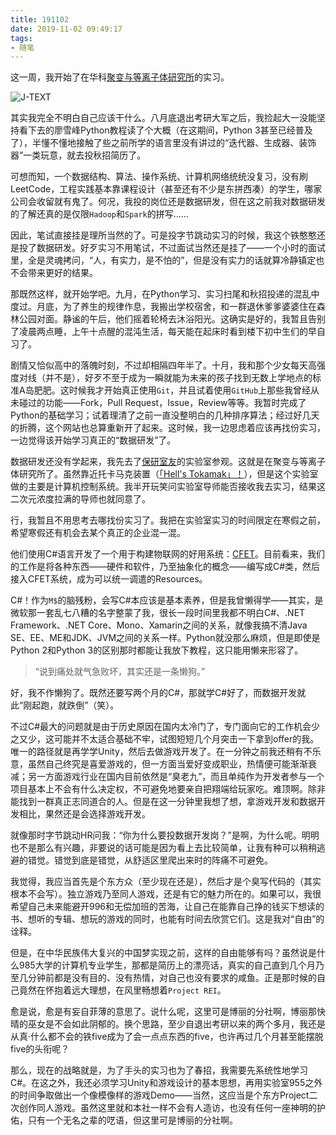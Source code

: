 ```yaml
---
title: 191102
date: 2019-11-02 09:49:17
tags:
- 随笔
---
```


这一周，我开始了在华科[聚变与等离子体研究所](http://ifpr.hust.edu.cn/)的实习。

![J-TEXT](https://raw.githubusercontent.com/Macyrate/Macyrate.github.io/photo/J-TEXT.jpg)

其实我完全不明白自己应该干什么。八月底退出考研大军之后，我捡起大一没能坚持看下去的廖雪峰Python教程读了个大概（在这期间，Python 3甚至已经普及了），半懂不懂地接触了些之前所学的语言里没有讲过的“迭代器、生成器、装饰器”一类玩意，就去投秋招简历了。

可想而知，一个数据结构、算法、操作系统、计算机网络统统没复习，没有刷LeetCode，工程实践基本靠课程设计（甚至还有不少是东拼西凑）的学生，哪家公司会收留就有鬼了。何况，我投的岗位还是数据研发，但在这之前我对数据研发的了解还真的是仅限`Hadoop`和`Spark`的拼写……

因此，笔试直接挂是理所当然的了。可是投字节跳动实习的时候，我这个铁憨憨还是投了数据研发。好歹实习不用笔试，不过面试当然还是挂了——一个小时的面试里，全是灵魂拷问，“人，有实力，是不怕的”，但是没有实力的话就算冷静镇定也不会带来更好的结果。

<!-- more -->

那既然这样，就开始学吧。九月，在Python学习、实习扫尾和秋招投递的混乱中度过。月底，为了养生的规律作息，我搬出学校宿舍，和一群退休爹爹婆婆住在森林公园对面。静谧的午后，他们摇着轮椅去沐浴阳光。这确实是好的，我暂且告别了凌晨两点睡，上午十点醒的混沌生活，每天能在起床时看到楼下初中生们的早自习了。

剧情又恰似高中的落魄时刻，不过却相隔四年半了。十月，我和那个少女每天高强度对线（并不是），好歹不至于成为一瞬就能为未来的孩子找到无数上学地点的标准A岛肥肥。这时候我才开始真正使用`Git`，并且试着使用`GitHub`上那些我曾经从未碰过的功能——Fork，Pull Request，Issue，Review等等。我暂时完成了Python的基础学习；试着理清了之前一直没整明白的几种排序算法；经过好几天的折腾，这个网站也总算重新开了起来。这时候，我一边思虑着应该再找份实习，一边觉得该开始学习真正的“数据研发”了。

数据研发还没有学起来，我先去了[保研室友](https://github.com/RichardoML)的实验室参观。这就是在聚变与等离子体研究所了。虽然靠近托卡马克装置（[「Hell's Tokamak」！](https://thwiki.cc/地狱极乐熔毁)），但是这个实验室做的主要是计算机控制系统。我半开玩笑问实验室导师能否接收我去实习，结果这二次元浓度拉满的导师也就同意了。

行，我暂且不用思考去哪找份实习了。我把在实验室实习的时间限定在寒假之前，希望寒假还有机会去某个真正的企业混一混。

他们使用C#语言开发了一个用于构建物联网的好用系统：[CFET](https://github.com/jtext-103/CFET2Core)。目前看来，我们的工作是将各种东西——硬件和软件，乃至抽象化的概念——编写成C#类，然后接入CFET系统，成为可以统一调遣的Resources。

C#！作为`M$`的脑残粉，会写C#本应该是基本素养，但是我曾懒得学——其实，是微软那一套乱七八糟的名字整蒙了我，很长一段时间里我都不明白C#、.NET Framework、.NET Core、Mono、Xamarin之间的关系，就像我搞不清Java SE、EE、ME和JDK、JVM之间的关系一样。Python就没那么麻烦，但是即使是Python 2和Python 3的区别那时都能让我放下教程，这只能用懒来形容了。

> “说到痛处就气急败坏，其实还是一条懒狗。”

好，我不作懒狗了。既然还要写两个月的C#，那就学C#好了，而数据开发就此“刚起跑，就跌倒”（笑）。

不过C#最大的问题就是由于历史原因在国内太冷门了，专门面向它的工作机会少之又少，这可能并不太适合基础不牢，试图短短几个月突击一下拿到offer的我。唯一的路径就是再学学Unity，然后去做游戏开发了。在一分钟之前我还稍有不乐意，虽然自己终究是喜爱游戏的，但一方面当爱好变成职业，热情便可能渐渐衰减；另一方面游戏行业在国内目前依然是“臭老九”，而且单纯作为开发者参与一个项目基本上不会有什么决定权，不可避免地要亲自把翔端给玩家吃。难顶啊。除非能找到一群真正志同道合的人。但是在这一分钟里我想了想，拿游戏开发和数据开发相比，果然还是会选择游戏开发。

就像那时字节跳动HR问我：“你为什么要投数据开发岗？”是啊，为什么呢。明明也不是那么有兴趣，非要说的话可能是因为看上去比较简单，让我有种可以稍稍逃避的错觉。错觉到底是错觉，从舒适区里爬出来时的阵痛不可避免。

我觉得，我应当首先是个东方众（至少现在还是），然后才是个臭写代码的（其实根本不会写）。独立游戏乃至同人游戏，还是有它的魅力所在的。如果可以，我很希望自己未来能避开996和无偿加班的苦海，让自己在能靠自己挣的钱买下想读的书、想听的专辑、想玩的游戏的同时，也能有时间去欣赏它们。这是我对“自由”的诠释。

但是，在中华民族伟大复兴的中国梦实现之前，这样的自由能够有吗？虽然说是什么985大学的计算机专业学生，那都是简历上的漂亮话，真实的自己直到几个月乃至几分钟前都是没有目的、没有热情，对自己也没有要求的咸鱼。正是那时候的自己竟然在怀抱着远大理想，在风里畅想着`Project REI`。

愈是说，愈是有妄自菲薄的意思了。说什么呢，这里可是博丽的分社啊，博丽那快晴的巫女是不会如此阴郁的。换个思路，至少自退出考研以来的两个多月，我还是从真·什么都不会的铁five成为了会一点点东西的five，也许再过几个月甚至能摆脱five的头衔呢？

那么，现在的战略就是，为了手头的实习也为了春招，我需要先系统性地学习C#。在这之外，我还必须学习Unity和游戏设计的基本思想，再用实验室955之外的时间争取做出一个像模像样的游戏Demo——当然，这应当是个东方Project二次创作同人游戏。虽然这里就和本社一样不会有人造访，也没有任何一座神明的护佑，只有一个无名之辈的呓语，但这里可是博丽的分社啊。